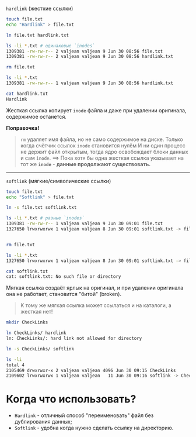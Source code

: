 `hardlink` (жесткие ссылки)
```bash
touch file.txt
echo "Hardlink" > file.txt

ln file.txt hardlink.txt

ls -li *.txt # одинаковые `inodes`
1309381 -rw-rw-r-- 2 valjean valjean 9 Jun 30 08:56 file.txt
1309381 -rw-rw-r-- 2 valjean valjean 9 Jun 30 08:56 hardlink.txt

rm file.txt 

ls -li *.txt
1309381 -rw-rw-r-- 1 valjean valjean 9 Jun 30 08:56 hardlink.txt

cat hardlink.txt 
Hardlink

```

Жесткая ссылка копирует `inode` файла и даже при удалении оригинала, содержимое останется.

**Поправочка!**
>`rm` удаляет имя файла, но не само содержимое на диске.
>Только когда счётчик ссылок `inode` становится нулём И ни один процесс не держит файл открытым, тогда ядро освобождает блоки данных и сам `inode`. ==> Пока хотя бы одна жесткая ссылка указывает на тот же **`inode`** - **данные продолжают существовать.**

---

`softlink` (мягкие/символические ссылки)
```bash
touch file.txt
echo "Softlink" > file.txt

ln -s file.txt softlink.txt

ls -li *.txt # разные `inodes`
1309381 -rw-rw-r-- 1 valjean valjean 9 Jun 30 09:01 file.txt
1327650 lrwxrwxrwx 1 valjean valjean 8 Jun 30 09:01 softlink.txt -> file.txt


rm file.txt

ls -li *.txt
1327650 lrwxrwxrwx 1 valjean valjean 8 Jun 30 09:01 softlink.txt -> file.txt

cat softlink.txt 
cat: softlink.txt: No such file or directory

```

Мягкая ссылка создаёт ярлык на оригинал, и при удалении оригинала она не работает, становится "битой" (broken).

> К тому же мягкая ссылка может ссылаться и на каталоги, а жесткая нет!

```bash
mkdir CheckLinks

ln CheckLinks/ hardlink
ln: CheckLinks/: hard link not allowed for directory

ln -s CheckLinks/ softlink

ls -li
total 4
2105469 drwxrwxr-x 2 valjean valjean 4096 Jun 30 09:15 CheckLinks
2109602 lrwxrwxrwx 1 valjean valjean   11 Jun 30 09:16 softlink -> CheckLinks/
```

# Когда что использовать?
- `Hardlink` - отличный способ "переименовать" файл без дублирования данных;
- `Softlink` - удобна когда нужно сделать ссылку на директорию.